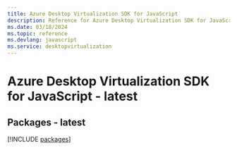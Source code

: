```yaml
---
title: Azure Desktop Virtualization SDK for JavaScript
description: Reference for Azure Desktop Virtualization SDK for JavaScript
ms.date: 03/18/2024
ms.topic: reference
ms.devlang: javascript
ms.service: desktopvirtualization
---
```

# Azure Desktop Virtualization SDK for JavaScript - latest
## Packages - latest
[!INCLUDE [packages](desktop-virtualization-index.md)]